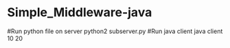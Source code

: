 # Simple_Middleware-java
#Run python file on server
  python2 subserver.py
#Run java client
  java client 10 20
